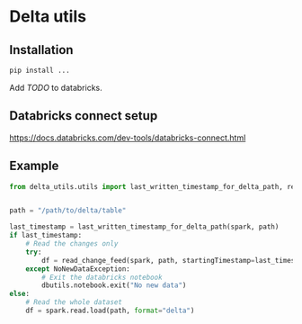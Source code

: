 # Delta utils

## Installation

```bash
pip install ...
```

Add *TODO* to databricks.

## Databricks connect setup

https://docs.databricks.com/dev-tools/databricks-connect.html

## Example

```python
from delta_utils.utils import last_written_timestamp_for_delta_path, read_change_feed, NoNewDataException


path = "/path/to/delta/table"

last_timestamp = last_written_timestamp_for_delta_path(spark, path)
if last_timestamp:
    # Read the changes only
    try:
        df = read_change_feed(spark, path, startingTimestamp=last_timestamp)
    except NoNewDataException:
        # Exit the databricks notebook
        dbutils.notebook.exit("No new data")
else:
    # Read the whole dataset
    df = spark.read.load(path, format="delta")
```
